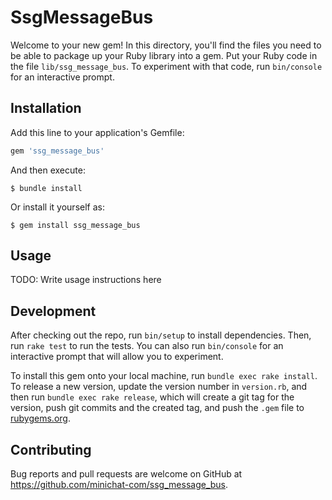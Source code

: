 # SsgMessageBus

Welcome to your new gem! In this directory, you'll find the files you need to be able to package up your Ruby library into a gem. Put your Ruby code in the file `lib/ssg_message_bus`. To experiment with that code, run `bin/console` for an interactive prompt.

## Installation

Add this line to your application's Gemfile:

```ruby
gem 'ssg_message_bus'
```

And then execute:

    $ bundle install

Or install it yourself as:

    $ gem install ssg_message_bus

## Usage

TODO: Write usage instructions here

## Development

After checking out the repo, run `bin/setup` to install dependencies. Then, run `rake test` to run the tests. You can also run `bin/console` for an interactive prompt that will allow you to experiment.

To install this gem onto your local machine, run `bundle exec rake install`. To release a new version, update the version number in `version.rb`, and then run `bundle exec rake release`, which will create a git tag for the version, push git commits and the created tag, and push the `.gem` file to [rubygems.org](https://rubygems.org).

## Contributing

Bug reports and pull requests are welcome on GitHub at https://github.com/minichat-com/ssg_message_bus.
